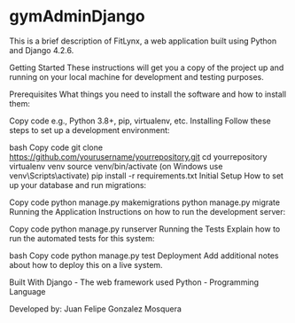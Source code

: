 # gymAdminDjango

This is a brief description of FitLynx, a web application built using Python and Django 4.2.6.

Getting Started
These instructions will get you a copy of the project up and running on your local machine for development and testing purposes.

Prerequisites
What things you need to install the software and how to install them:

Copy code
e.g., Python 3.8+, pip, virtualenv, etc.
Installing
Follow these steps to set up a development environment:

bash
Copy code
git clone https://github.com/yourusername/yourrepository.git
cd yourrepository
virtualenv venv
source venv/bin/activate (on Windows use venv\Scripts\activate)
pip install -r requirements.txt
Initial Setup
How to set up your database and run migrations:

Copy code
python manage.py makemigrations
python manage.py migrate
Running the Application
Instructions on how to run the development server:

Copy code
python manage.py runserver
Running the Tests
Explain how to run the automated tests for this system:

bash
Copy code
python manage.py test
Deployment
Add additional notes about how to deploy this on a live system.

Built With
Django - The web framework used
Python - Programming Language

Developed by:  Juan Felipe Gonzalez Mosquera

